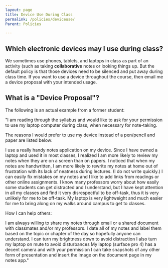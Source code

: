 ```yaml
---
layout: page
title: Device Use During Class
permalink: /policies/deviceuse/
Parent: Policies

---
```

  
## Which electronic devices may I use during class?

We sometimes use phones, tablets, and laptops in class as part of an activity (such as taking
**collaborative** notes or looking things up.
But the default policy is that those devices need to be silenced and put away during class time.
If you want to use a device throughout the course, then email me a device proposal with your intended usage.

## What is a "Device Proposal"?

The following is an actual example from a former student:

"I am reading through the syllabus and would like to ask for your permission to use my laptop
computer during class, when necessary for note-taking.

The reasons I would prefer to use my device instead of a pen/pencil and paper are listed below:

I use a really handy notes application on my device.
Since I have owned a laptop and used it in most classes, I realized I am more likely to review
my notes when they are on a screen than on papers.
I noticed that when my notes are handwritten, I am more likely to rewrite my notes at home
out of frustration with its lack of neatness during lectures. (I do not write quickly.)
I can easily fix mistakes on my notes and I like to add links from readings or other online assignments.
I know many professors worry about how easily some students can get distracted and I understand,
but I have kept attention in all my classes and find it very disrespectful to be off-task, thus it
is very unlikely for me to be off-task.
My laptop is very lightweight and much easier for me to bring along on my walks around campus to get to classes.

How I can help others:

I am always willing to share my notes through email or a shared document with classmates and/or my professors.
I date all of my notes and label them based on the topic or chapter of the day so hopefully anyone can understand.
I can turn my brightness down to avoid distraction
I also turn my laptop on mute to avoid disturbances
My laptop (surface pro 4) has a decent camera and with your permission I can take snapshots of
any other form of presentation and insert the image on the document page in my notes app."
